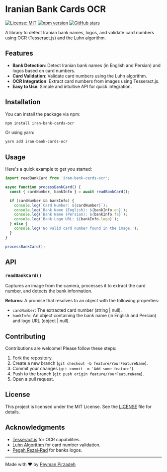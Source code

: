 # Iranian Bank Cards OCR

[![License: MIT](https://img.shields.io/badge/License-MIT-blue.svg)](https://opensource.org/licenses/MIT)
[![npm version](https://badge.fury.io/js/iran-bank-cards-ocr.svg)](https://www.npmjs.com/package/iran-bank-cards-ocr)
[![GitHub stars](https://img.shields.io/github/stars/your-username/iran-bank-cards-ocr.svg)](https://github.com/peymanprd/iran-bank-cards-ocr/stargazers)

A library to detect Iranian bank names, logos, and validate card numbers using OCR (Tesseract.js) and the Luhn algorithm.

## Features

- **Bank Detection**: Detect Iranian bank names (in English and Persian) and logos based on card numbers.
- **Card Validation**: Validate card numbers using the Luhn algorithm.
- **OCR Integration**: Extract card numbers from images using Tesseract.js.
- **Easy to Use**: Simple and intuitive API for quick integration.

## Installation

You can install the package via npm:

```bash
npm install iran-bank-cards-ocr
```

Or using yarn:

```bash
yarn add iran-bank-cards-ocr
```

## Usage

Here's a quick example to get you started:

```javascript
import readBankCard from 'iran-bank-cards-ocr';

async function processBankCard() {
  const { cardNumber, bankInfo } = await readBankCard();

  if (cardNumber && bankInfo) {
    console.log(`Card Number: ${cardNumber}`);
    console.log(`Bank Name (English): ${bankInfo.en}`);
    console.log(`Bank Name (Persian): ${bankInfo.fa}`);
    console.log(`Bank Logo URL: ${bankInfo.logo}`);
  } else {
    console.log('No valid card number found in the image.');
  }
}

processBankCard();
```

## API

### `readBankCard()`

Captures an image from the camera, processes it to extract the card number, and detects the bank information.

**Returns**: A promise that resolves to an object with the following properties:

- `cardNumber`: The extracted card number (string | null).
- `bankInfo`: An object containing the bank name (in English and Persian) and logo URL (object | null).

## Contributing

Contributions are welcome! Please follow these steps:

1. Fork the repository.
2. Create a new branch (`git checkout -b feature/YourFeatureName`).
3. Commit your changes (`git commit -m 'Add some feature'`).
4. Push to the branch (`git push origin feature/YourFeatureName`).
5. Open a pull request.

## License

This project is licensed under the MIT License. See the [LICENSE](LICENSE) file for details.

## Acknowledgments

- [Tesseract.js](https://github.com/naptha/tesseract.js) for OCR capabilities.
- [Luhn Algorithm](https://en.wikipedia.org/wiki/Luhn_algorithm) for card number validation.
- [Pegah Rezai-Rad](https://github.com/zegond) for banks logos.

---

Made with ❤️ by [Peyman Pirzadeh](https://github.com/peymanprd)
